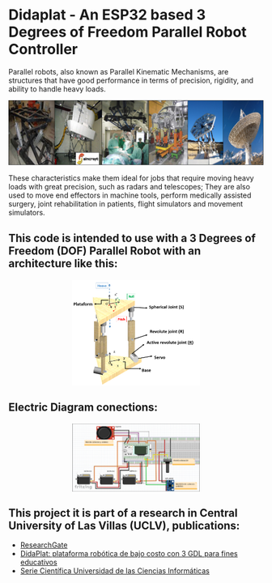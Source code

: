 
# Didaplat - An ESP32 based 3 Degrees of Freedom Parallel Robot Controller

Parallel robots, also known as Parallel Kinematic Mechanisms, are structures that have good performance in terms of precision, rigidity, and ability to handle heavy loads.

![examples of Parallel Robots](./README_RESOURCES/Picture1.png)

These characteristics make them ideal for jobs that require moving heavy loads with great precision, such as radars and telescopes; They are also used to move end effectors in machine tools, perform medically assisted surgery, joint rehabilitation in patients, flight simulators and movement simulators.

## This code is intended to use with a 3 Degrees of Freedom (DOF) Parallel Robot with an architecture like this:

<div style="margin-top: 20px; margin-bottom: 20px; display: flex; justify-content: center; align-items: center;">
    <img src="./README_RESOURCES/robot%20structure.png" alt="examples of Parallel Robots" style="width: 50%;"/>
</div>



## Electric Diagram conections:

<div style="margin-top: 20px; margin-bottom: 20px; display: flex; justify-content: center; align-items: center;">
    <img src="./README_RESOURCES/electric%20diagram.png" alt="electric diagram" style="width: 50%;"/>
</div>

## This project it is part of a research in Central University of Las Villas (UCLV), publications:
- [ResearchGate](https://www.researchgate.net/publication/338014888_DidaPlat_Plataforma_robotica_de_bajo_costo_con_3_GDL_para_fines_educativos)
- [DidaPlat: plataforma robótica de bajo costo con 3 GDL para fines educativos](https://dspace.uclv.edu.cu/handle/123456789/12572)
- [Serie Científica Universidad de las Ciencias Informáticas](https://publicaciones.uci.cu/index.php/serie/article/view/497)

